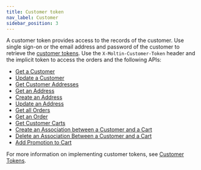 ```yaml
---
title: Customer token
nav_label: Customer
sidebar_position: 3
---
```


A customer token provides access to the records of the customer. Use single sign-on or the email address and password of the customer to retrieve the [customer tokens](/docs/customer-management/customer-management-api/customer-tokens).  Use the `X-Moltin-Customer-Token` header and the implicit token to access the orders and the following APIs:

- [Get a Customer](/docs/customer-management/customer-management-api/get-a-customer)
- [Update a Customer](/docs/customer-management/customer-management-api/update-a-customer)
- [Get Customer Addresses](/docs/api/customer-addresses/get-v-2-customer-addresses)
- [Get an Address](/docs/api/customer-addresses/get-v-2-customer-addresses)
- [Create an Address](/docs/api/addresses/get-v-2-account-address)
- [Update an Address](/docs/api/addresses/put-v-2-account-address)
- [Get all Orders](/docs/api/carts/get-customer-orders)
- [Get an Order](/docs/api/carts/get-an-order)
- [Get Customer Carts](/docs/api/carts/get-customer-carts)
- [Create an Association between a Customer and a Cart](/docs/api/carts/create-customer-cart-association)
- [Delete an Association Between a Customer and a Cart](/docs/api/carts/delete-customer-cart-association)
- [Add Promotion to Cart](/docs/api/carts/cart-merge#add-promotion-to-cart)

For more information on implementing customer tokens, see [Customer Tokens](/docs/customer-management/customer-management-api/customer-tokens).
